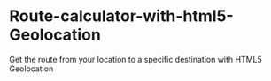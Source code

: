 Route-calculator-with-html5-Geolocation
=======================================

Get the route from your location to a specific destination with HTML5 Geolocation